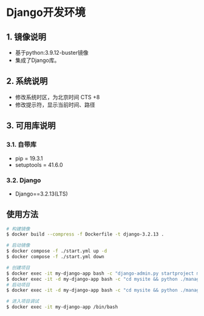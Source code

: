 # Django开发环境

## 1. 镜像说明

- 基于python:3.9.12-buster镜像
- 集成了Django库。

## 2. 系统说明

- 修改系统时区，为北京时间 CTS +8
- 修改提示符，显示当前时间、路径

## 3. 可用库说明

### 3.1. 自带库

- pip = 19.3.1
- setuptools = 41.6.0

### 3.2. Django

- Django==3.2.13(LTS)

## 使用方法

```bash
# 构建镜像
$ docker build --compress -f Dockerfile -t django-3.2.13 .

# 启动镜像
$ docker compose -f ./start.yml up -d
$ docker compose -f ./start.yml down

# 创建项目
$ docker exec -it my-django-app bash -c "django-admin.py startproject mysite"
$ docker exec -it -d my-django-app bash -c "cd mysite && python ./manage.py startapp websrc"
# 启动项目
$ docker exec -it -d my-django-app bash -c "cd mysite && python ./manage.py runserver 0.0.0.0:80"

# 进入项目调试
$ docker exec -it my-django-app /bin/bash
```
